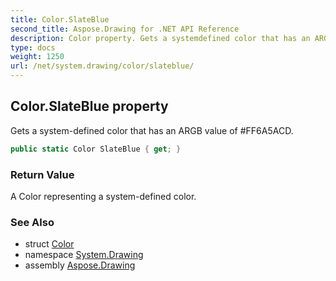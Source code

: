 ```yaml
---
title: Color.SlateBlue
second_title: Aspose.Drawing for .NET API Reference
description: Color property. Gets a systemdefined color that has an ARGB value of FF6A5ACD
type: docs
weight: 1250
url: /net/system.drawing/color/slateblue/
---
```

## Color.SlateBlue property

Gets a system-defined color that has an ARGB value of #FF6A5ACD.

```csharp
public static Color SlateBlue { get; }
```

### Return Value

A Color representing a system-defined color.

### See Also

* struct [Color](../)
* namespace [System.Drawing](../../color/)
* assembly [Aspose.Drawing](../../../)



